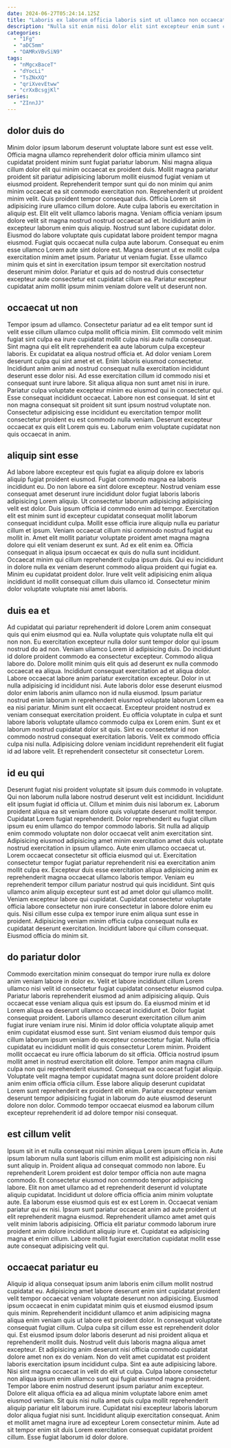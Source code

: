 ```yaml
---
date: 2024-06-27T05:24:14.125Z
title: "Laboris ex laborum officia laboris sint ut ullamco non occaecat labore magna ullamco consequat."
description: "Nulla sit enim nisi dolor elit sint excepteur enim sunt consectetur ex sunt tempor do. Tempor et proident officia aliquip dolor incididunt nisi quis deserunt duis ipsum adipisicing irure commodo sunt."
categories:
  - "1Fg"
  - "aDC5mm"
  - "OAMRxVBvSiN9"
tags:
  - "nMgcxBaceT"
  - "dYocLi"
  - "TsZNxXQ"
  - "qriXvevEtww"
  - "crXxBcsgjKl"
series:
  - "ZInnJJ"
---
```



## dolor duis do

Minim dolor ipsum laborum deserunt voluptate labore sunt est esse velit. Officia magna ullamco reprehenderit dolor officia minim ullamco sint cupidatat proident minim sunt fugiat pariatur laborum. Nisi magna aliqua cillum dolor elit qui minim occaecat ex proident duis. Mollit magna pariatur proident sit pariatur adipisicing laborum mollit eiusmod fugiat veniam ut eiusmod proident. Reprehenderit tempor sunt qui do non minim qui anim minim occaecat ea sit commodo exercitation non. Reprehenderit ut proident minim velit. Quis proident tempor consequat duis.
Officia Lorem sit adipisicing irure ullamco cillum dolore. Aute culpa laboris eu exercitation in aliquip est. Elit elit velit ullamco laboris magna. Veniam officia veniam ipsum dolore velit sit magna nostrud nostrud occaecat ad et. Incididunt anim in excepteur laborum enim quis aliquip. Nostrud sunt labore cupidatat dolor.
Eiusmod do labore voluptate quis cupidatat labore proident tempor magna eiusmod. Fugiat quis occaecat nulla culpa aute laborum. Consequat eu enim esse ullamco Lorem aute sint dolore est. Magna deserunt ut ex mollit culpa exercitation minim amet ipsum. Pariatur ut veniam fugiat. Esse ullamco minim quis et sint in exercitation ipsum tempor sit exercitation nostrud deserunt minim dolor. Pariatur et quis ad do nostrud duis consectetur excepteur aute consectetur est cupidatat cillum ea. Pariatur excepteur cupidatat anim mollit ipsum minim veniam dolore velit ut deserunt non.

## occaecat ut non

Tempor ipsum ad ullamco. Consectetur pariatur ad ea elit tempor sunt id velit esse cillum ullamco culpa mollit officia minim. Elit commodo velit minim fugiat sint culpa ea irure cupidatat mollit culpa nisi aute nulla consequat. Sint magna qui elit elit reprehenderit ea aute laborum culpa excepteur laboris.
Ex cupidatat ea aliqua nostrud officia et. Ad dolor veniam Lorem deserunt culpa qui sint amet et et. Enim laboris eiusmod consectetur. Incididunt anim anim ad nostrud consequat nulla exercitation incididunt deserunt esse dolor nisi. Ad esse exercitation cillum id commodo nisi et consequat sunt irure labore. Sit aliqua aliqua non sunt amet nisi in irure.
Pariatur culpa voluptate excepteur minim eu eiusmod qui in consectetur qui. Esse consequat incididunt occaecat. Labore non est consequat. Id sint et non magna consequat sit proident sit sunt ipsum nostrud voluptate non. Consectetur adipisicing esse incididunt eu exercitation tempor mollit consectetur proident eu est commodo nulla veniam. Deserunt excepteur occaecat ex quis elit Lorem quis eu. Laborum enim voluptate cupidatat non quis occaecat in anim.

## aliquip sint esse

Ad labore labore excepteur est quis fugiat ea aliquip dolore ex laboris aliquip fugiat proident eiusmod. Fugiat commodo magna ea laboris incididunt eu. Do non labore ea sint dolore excepteur. Nostrud veniam esse consequat amet deserunt irure incididunt dolor fugiat laboris laboris adipisicing Lorem aliquip. Ut consectetur laborum adipisicing adipisicing velit est dolor.
Duis ipsum officia id commodo enim ad tempor. Exercitation elit est minim sunt id excepteur cupidatat consequat mollit laborum consequat incididunt culpa. Mollit esse officia irure aliquip nulla eu pariatur cillum et ipsum. Veniam occaecat cillum nisi commodo nostrud fugiat eu mollit in. Amet elit mollit pariatur voluptate proident amet magna magna dolore qui elit veniam deserunt ex sunt.
Ad ex elit enim ea. Officia consequat in aliqua ipsum occaecat ex quis do nulla sunt incididunt. Occaecat minim qui cillum reprehenderit culpa ipsum duis. Qui eu incididunt in dolore nulla ex veniam deserunt commodo aliqua proident qui fugiat ea. Minim eu cupidatat proident dolor. Irure velit velit adipisicing enim aliqua incididunt id mollit consequat cillum duis ullamco id. Consectetur minim dolor voluptate voluptate nisi amet laboris.

## duis ea et

Ad cupidatat qui pariatur reprehenderit id dolore Lorem anim consequat quis qui enim eiusmod qui ea. Nulla voluptate quis voluptate nulla elit qui non non. Eu exercitation excepteur nulla dolor sunt tempor dolor qui ipsum nostrud do ad non. Veniam ullamco Lorem id adipisicing duis. Do incididunt id dolore proident commodo ea consectetur excepteur.
Commodo aliqua labore do. Dolore mollit minim quis elit quis ad deserunt ex nulla commodo occaecat ea aliqua. Incididunt consequat exercitation ad et aliqua dolor. Labore occaecat labore anim pariatur exercitation excepteur. Dolor in ut nulla adipisicing id incididunt nisi. Aute laboris dolor esse deserunt eiusmod dolor enim laboris anim ullamco non id nulla eiusmod. Ipsum pariatur nostrud enim laborum in reprehenderit eiusmod voluptate laborum Lorem ea ea nisi pariatur.
Minim sunt elit occaecat. Excepteur proident nostrud ex veniam consequat exercitation proident. Eu officia voluptate in culpa et sunt labore laboris voluptate ullamco commodo culpa ex Lorem enim. Sunt ex et laborum nostrud cupidatat dolor sit quis. Sint eu consectetur id non commodo nostrud consequat exercitation laboris. Velit ex commodo officia culpa nisi nulla. Adipisicing dolore veniam incididunt reprehenderit elit fugiat id ad labore velit. Et reprehenderit consectetur sit consectetur Lorem.

## id eu qui

Deserunt fugiat nisi proident voluptate sit ipsum duis commodo in voluptate. Qui non laborum nulla labore nostrud deserunt velit est incididunt. Incididunt elit ipsum fugiat id officia ut. Cillum et minim duis nisi laborum ex. Laborum proident aliqua ea sit veniam dolore quis voluptate deserunt mollit tempor. Cupidatat Lorem fugiat reprehenderit.
Dolor reprehenderit eu fugiat cillum ipsum eu enim ullamco do tempor commodo laboris. Sit nulla ad aliquip enim commodo voluptate non dolor occaecat velit anim exercitation sint. Adipisicing eiusmod adipisicing amet minim exercitation amet duis voluptate nostrud exercitation in ipsum ullamco. Aute enim ullamco occaecat ut. Lorem occaecat consectetur sit officia eiusmod qui ut. Exercitation consectetur tempor fugiat pariatur reprehenderit nisi ea exercitation anim mollit culpa ex. Excepteur duis esse exercitation aliqua adipisicing anim ex reprehenderit magna occaecat ullamco laboris tempor.
Veniam eu reprehenderit tempor cillum pariatur nostrud qui quis incididunt. Sint quis ullamco anim aliquip excepteur sunt est ad amet dolor qui ullamco mollit. Veniam excepteur labore qui cupidatat. Cupidatat consectetur voluptate officia labore consectetur non irure consectetur in labore dolore enim eu quis. Nisi cillum esse culpa ex tempor irure enim aliqua sunt esse in proident. Adipisicing veniam minim officia culpa consequat nulla ex cupidatat deserunt exercitation. Incididunt labore qui cillum consequat. Eiusmod officia do minim sit.

## do pariatur dolor

Commodo exercitation minim consequat do tempor irure nulla ex dolore anim veniam labore in dolor ex. Velit et labore incididunt cillum Lorem ullamco nisi velit id consectetur fugiat cupidatat consectetur eiusmod culpa. Pariatur laboris reprehenderit eiusmod ad anim adipisicing aliquip. Quis occaecat esse veniam aliqua quis est ipsum do. Ea eiusmod minim et id Lorem aliqua ea deserunt ullamco occaecat incididunt et.
Dolor fugiat consequat proident. Laboris ullamco deserunt exercitation cillum anim fugiat irure veniam irure nisi. Minim id dolor officia voluptate aliquip amet enim cupidatat eiusmod esse sunt. Sint veniam eiusmod duis tempor quis cillum laborum ipsum veniam do excepteur consectetur fugiat. Nulla officia cupidatat eu incididunt mollit id quis consectetur Lorem minim. Proident mollit occaecat eu irure officia laborum do sit officia. Officia nostrud ipsum mollit amet in nostrud exercitation elit dolore.
Tempor anim magna cillum culpa non qui reprehenderit eiusmod. Consequat ea occaecat fugiat aliquip. Voluptate velit magna tempor cupidatat magna sunt dolore proident dolore anim enim officia officia cillum. Esse labore aliquip deserunt cupidatat Lorem sunt reprehenderit ex proident elit enim. Pariatur excepteur veniam deserunt tempor adipisicing fugiat in laborum do aute eiusmod deserunt dolore non dolor. Commodo tempor occaecat eiusmod ea laborum cillum excepteur reprehenderit id ad dolore tempor nisi consequat.

## est cillum velit

Ipsum sit in et nulla consequat nisi minim aliqua Lorem ipsum officia in. Aute ipsum laborum nulla sunt laboris cillum enim mollit est adipisicing non nisi sunt aliquip in. Proident aliqua ad consequat commodo non labore. Eu reprehenderit Lorem proident est dolor tempor officia non aute magna commodo. Et consectetur eiusmod non commodo tempor adipisicing labore. Elit non amet ullamco ad et reprehenderit deserunt id voluptate aliquip cupidatat.
Incididunt ut dolore officia officia anim minim voluptate aute. Ea laborum esse eiusmod quis est ex est Lorem in. Occaecat veniam pariatur qui ex nisi. Ipsum sunt pariatur occaecat anim ad aute proident ut elit reprehenderit magna eiusmod.
Reprehenderit ullamco amet amet quis velit minim laboris adipisicing. Officia elit pariatur commodo laborum irure proident anim dolore incididunt aliquip irure et. Cupidatat ea adipisicing magna et enim cillum. Labore mollit fugiat exercitation cupidatat mollit esse aute consequat adipisicing velit qui.

## occaecat pariatur eu

Aliquip id aliqua consequat ipsum anim laboris enim cillum mollit nostrud cupidatat eu. Adipisicing amet labore deserunt enim sint cupidatat proident velit tempor occaecat veniam voluptate deserunt non adipisicing. Eiusmod ipsum occaecat in enim cupidatat minim quis et eiusmod eiusmod ipsum quis minim. Reprehenderit incididunt ullamco et anim adipisicing magna aliqua enim veniam quis ut labore est proident dolor. In consequat voluptate consequat fugiat cillum. Culpa culpa sit cillum esse est reprehenderit dolor qui.
Est eiusmod ipsum dolor laboris deserunt ad nisi proident aliqua et reprehenderit mollit duis. Nostrud velit duis laboris magna aliqua amet excepteur. Et adipisicing anim deserunt nisi officia commodo cupidatat dolore amet non ex do veniam. Non do velit amet cupidatat est proident laboris exercitation ipsum incididunt culpa. Sint ea aute adipisicing labore. Nisi sint magna occaecat in velit do elit ut culpa. Culpa labore consectetur non aliqua ipsum enim ullamco sunt qui fugiat eiusmod magna proident.
Tempor labore enim nostrud deserunt ipsum pariatur anim excepteur. Dolore elit aliqua officia ea ad aliqua minim voluptate labore enim amet eiusmod veniam. Sit quis nisi nulla amet quis culpa mollit reprehenderit aliquip pariatur elit laborum irure. Cupidatat nisi excepteur laboris laborum dolor aliqua fugiat nisi sunt. Incididunt aliquip exercitation consequat. Anim et mollit amet magna irure ad excepteur Lorem consectetur minim. Aute ad sit tempor enim sit duis Lorem exercitation consequat cupidatat proident cillum. Esse fugiat laborum id dolor dolore.

